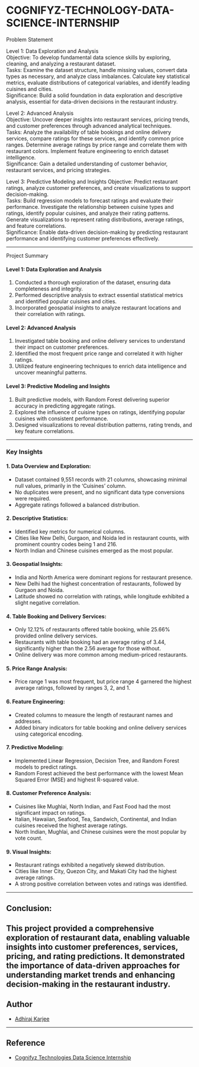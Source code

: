 # COGNIFYZ-TECHNOLOGY-DATA-SCIENCE-INTERNSHIP
Problem Statement  

Level 1: Data Exploration and Analysis  
Objective: To develop fundamental data science skills by exploring, cleaning, and analyzing a restaurant dataset.  
Tasks: Examine the dataset structure, handle missing values, convert data types as necessary, and analyze class imbalances. Calculate key statistical metrics, evaluate distributions of categorical variables, and identify leading cuisines and cities.  
Significance: Build a solid foundation in data exploration and descriptive analysis, essential for data-driven decisions in the restaurant industry.  

Level 2: Advanced Analysis  
Objective: Uncover deeper insights into restaurant services, pricing trends, and customer preferences through advanced analytical techniques.  
Tasks: Analyze the availability of table bookings and online delivery services, compare ratings for these services, and identify common price ranges. Determine average ratings by price range and correlate them with restaurant colors. Implement feature engineering to enrich dataset intelligence.  
Significance: Gain a detailed understanding of customer behavior, restaurant services, and pricing strategies.  

Level 3: Predictive Modeling and Insights 
Objective: Predict restaurant ratings, analyze customer preferences, and create visualizations to support decision-making.  
Tasks: Build regression models to forecast ratings and evaluate their performance. Investigate the relationship between cuisine types and ratings, identify popular cuisines, and analyze their rating patterns. Generate visualizations to represent rating distributions, average ratings, and feature correlations.  
Significance: Enable data-driven decision-making by predicting restaurant performance and identifying customer preferences effectively.  

---

 Project Summary 

#### Level 1: Data Exploration and Analysis 
1. Conducted a thorough exploration of the dataset, ensuring data completeness and integrity.  
2. Performed descriptive analysis to extract essential statistical metrics and identified popular cuisines and cities.  
3. Incorporated geospatial insights to analyze restaurant locations and their correlation with ratings.  

#### Level 2: Advanced Analysis  
1. Investigated table booking and online delivery services to understand their impact on customer preferences.  
2. Identified the most frequent price range and correlated it with higher ratings.  
3. Utilized feature engineering techniques to enrich data intelligence and uncover meaningful patterns.  

#### Level 3: Predictive Modeling and Insights  
1. Built predictive models, with Random Forest delivering superior accuracy in predicting aggregate ratings.  
2. Explored the influence of cuisine types on ratings, identifying popular cuisines with consistent performance.  
3. Designed visualizations to reveal distribution patterns, rating trends, and key feature correlations.  

---

### Key Insights 

#### 1. Data Overview and Exploration:  
- Dataset contained 9,551 records with 21 columns, showcasing minimal null values, primarily in the ‘Cuisines’ column.  
- No duplicates were present, and no significant data type conversions were required.  
- Aggregate ratings followed a balanced distribution.  

#### 2. Descriptive Statistics:  
- Identified key metrics for numerical columns.  
- Cities like New Delhi, Gurgaon, and Noida led in restaurant counts, with prominent country codes being 1 and 216.  
- North Indian and Chinese cuisines emerged as the most popular.  

#### 3. Geospatial Insights:  
- India and North America were dominant regions for restaurant presence.  
- New Delhi had the highest concentration of restaurants, followed by Gurgaon and Noida.  
- Latitude showed no correlation with ratings, while longitude exhibited a slight negative correlation.  

#### 4. Table Booking and Delivery Services:  
- Only 12.12% of restaurants offered table booking, while 25.66% provided online delivery services.  
- Restaurants with table booking had an average rating of 3.44, significantly higher than the 2.56 average for those without.  
- Online delivery was more common among medium-priced restaurants.  

#### 5. Price Range Analysis: 
- Price range 1 was most frequent, but price range 4 garnered the highest average ratings, followed by ranges 3, 2, and 1.  

#### 6. Feature Engineering:  
- Created columns to measure the length of restaurant names and addresses.  
- Added binary indicators for table booking and online delivery services using categorical encoding.  

#### 7. Predictive Modeling:  
- Implemented Linear Regression, Decision Tree, and Random Forest models to predict ratings.  
- Random Forest achieved the best performance with the lowest Mean Squared Error (MSE) and highest R-squared value.  

#### 8. Customer Preference Analysis: 
- Cuisines like Mughlai, North Indian, and Fast Food had the most significant impact on ratings.  
- Italian, Hawaiian, Seafood, Tea, Sandwich, Continental, and Indian cuisines received the highest average ratings.  
- North Indian, Mughlai, and Chinese cuisines were the most popular by vote count.  

#### 9. Visual Insights:  
- Restaurant ratings exhibited a negatively skewed distribution.  
- Cities like Inner City, Quezon City, and Makati City had the highest average ratings.  
- A strong positive correlation between votes and ratings was identified.  

---
## Conclusion:  
This project provided a comprehensive exploration of restaurant data, enabling valuable insights into customer preferences, services, pricing, and rating predictions. It demonstrated the importance of data-driven approaches for understanding market trends and enhancing decision-making in the restaurant industry.
---

## Author
- [Adhiraj Karjee](https://www.linkedin.com/in/adhiraj-karjee-b993b0248/)
 ----
 ## Reference
 - [Cognifyz Technologies Data Science Internship](https://www.cognifyz.com/careers/career.html)
